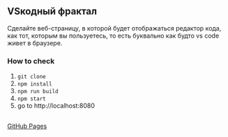 ## VSкодный фрактал

Сделайте веб-страницу, в которой будет отображаться редактор кода, как тот, которым вы пользуетесь, то есть буквально как будто vs code живет в браузере.

### How to check

1. `git clone`
2. `npm install`
3. `npm run build`
4. `npm start`
5. go to http://localhost:8080

##

[GitHub Pages](https://vakabunga.github.io/dustyschool-6.1-vscode-editor/)
